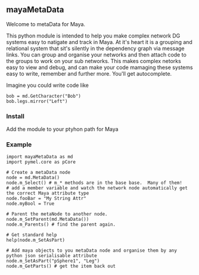## mayaMetaData ##

Welcome to metaData for Maya.

This python module is intended to help you make complex network DG systems easy to natigate and track in Maya.
At it's heart it is a grouping and relational system that sit's silently in the dependency graph via message links.
You can group and organise your networks and then attach code to the groups to work on your sub networks.
This makes complex netorks easy to view and debug, and can make your code mamaging these systems easy to write,
remember and further more.  You'll get autocomplete.

Imagine you could write code like

    bob = md.GetCharacter("Bob")
    bob.legs.mirror("Left")
    
### Install ##

Add the module to your ptyhon path for Maya

### Example ###
  
    import mayaMetaData as md
    import pymel.core as pCore
    
    # Create a metaData node
    node = md.MetaData()
    node.m_Select() # m_* methods are in the base base.  Many of them!
    # add a member variable and watch the network node automatically get the correct Maya attribute type
    node.fooBar = "My String Attr"
    node.myBool = True
    
    # Parent the metaNode to another node. 
    node.m_SetParent(md.MetaData())
    node.m_Parents() # find the parent again.
    
    # Get standard help
    help(node.m_SetAsPart)
    
    # Add maya objects to you metaData node and organise them by any python json serialisable attribute
    node.m_SetAsPart("pSphere1", "Leg")
    node.m_GetParts() # get the item back out
    


